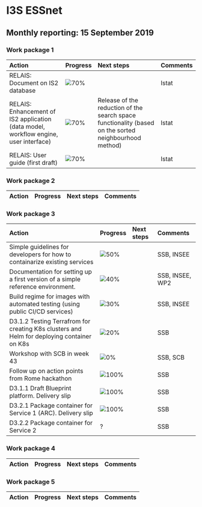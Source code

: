 # I3S ESSnet

## Monthly reporting: 15 September 2019

### Work package 1

| Action  | Progress | Next steps | Comments |
|:--|:--|:--|:--|
| RELAIS: Document on IS2 database | ![70%](http://progressed.io/bar/70) |  | Istat |
| RELAIS: Enhancement of IS2 application (data model, workflow engine, user interface) | ![70%](http://progressed.io/bar/70) | Release of the reduction of the search space functionality (based on the sorted neighbourhood method) | Istat |
| RELAIS: User guide (first draft) | ![70%](http://progressed.io/bar/70) |  | Istat |


### Work package 2

| Action  | Progress | Next steps | Comments |
|:--|:--|:--|:--|


### Work package 3

| Action  | Progress | Next steps | Comments |
|:--|:--|:--|:--|
|Simple guidelines for developers for how to containarize existing services|![50%](http://progressed.io/bar/50)||SSB, INSEE|
|Documentation for setting up a first version of a simple reference environment. |![40%](http://progressed.io/bar/40)||SSB, INSEE, WP2|
|Build regime for images with automated testing (using public CI/CD services)|![30%](http://progressed.io/bar/30)||SSB, INSEE|
|D3.1.2 Testing Terrafrom for creating K8s clusters and Helm for deploying container on K8s|![20%](https://progressed.io/bar/20)||SSB|
|Workshop with SCB in week 43|![0%](https://progressed.io/bar/0)||SSB, SCB|
|Follow up on action points from Rome hackathon|![100%](http://progressed.io/bar/100)||SSB|
|D3.1.1 Draft Blueprint platform. Delivery slip|![100%](http://progressed.io/bar/100)||SSB|
|D3.2.1 Package container for Service 1 (ARC). Delivery slip|![100%](http://progressed.io/bar/100)||SSB|
|D3.2.2 Package container for Service 2 | ?||SSB|

### Work package 4

| Action  | Progress | Next steps | Comments |
|:--|:--|:--|:--|


### Work package 5

| Action  | Progress | Next steps | Comments |
|:--|:--|:--|:--|

